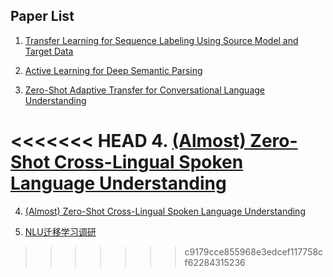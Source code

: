 ## Paper List
1. [Transfer  Learning  for  Sequence  Labeling  Using  Source  Model  and  Target  Data](https://helicqin.github.io/2019/04/12/Transfer%20Learning%20for%20Sequence%20Labeling%20Using%20Source%20Model%20and%20Target%20Data/)

2. [Active Learning for Deep Semantic Parsing](https://pris-nlp.github.io/PaperNote/Active%20Learning%20for%20Deep%20Semantic%20Parsing)

3. [Zero-Shot Adaptive Transfer for Conversational Language Understanding](https://pris-nlp.github.io/PaperNote/Zero-Shot%20Adaptive%20Transfer%20for%20Conversational%20Language%20Understanding)

<<<<<<< HEAD
4. [(Almost) Zero-Shot Cross-Lingual Spoken Language Understanding](https://pris-nlp.github.io/PaperNote/%28Almost%29%20Zero-Shot%20Cross-Lingual%20Spoken%20Language%20Understanding)
=======
4. [(Almost) Zero-Shot Cross-Lingual Spoken Language Understanding](https://pris-nlp.github.io/PaperNote/%28Almost%29%20Zero-Shot%20Cross-Lingual%20Spoken%20Language%20Understanding)

5. [NLU迁移学习调研](https://pris-nlp.github.io/PaperNote/NLU%E8%BF%81%E7%A7%BB%E5%AD%A6%E4%B9%A0%E8%B0%83%E7%A0%94)
>>>>>>> c9179cce855968e3edcef117758cf62284315236

